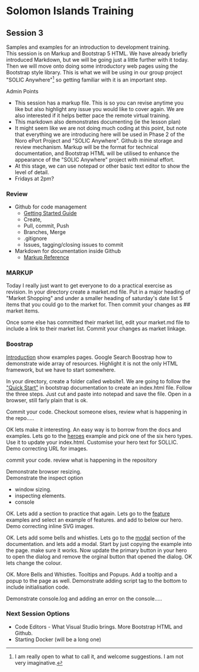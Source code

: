 # Solomon Islands Training

## Session 3
Samples and examples for an introduction to development training.  
This session is on Markup and Bootstrap 5 HTML.  We have already briefly introduced Markdown, but we will be going just a little further with it today.  Then we will move onto doing some introductory web pages using the Bootstrap style library. This is what we will be using in our group project "SOLIC Anywhere"[^1] so getting familiar with it is an important step.  

Admin Points
- This session has a markup file.   This is so you can revise anytime you like but also highlight any issue you would like to cover again. We are also interested if it helps better pace the remote virtual training.
- This markdown also demonstrates documenting (ie the lesson plan)
- It might seem like we are not doing much coding at this point, but note that everything we are introducing here will be used in Phase 2 of the Noro ePort Project and "SOLIC Anywhere". Github is the storage and review mechanism. Markup will be the format for technical documentation, and Bootstrap HTML will be utilised to enhance the appearance of the "SOLIC Anywhere" project with minimal effort. 
- At this stage, we can use notepad or other basic text editor to show the level of detail. 
- Fridays at 2pm?


### Review
- Github for code management
  - [Getting Started Guide](https://docs.github.com/en/get-started) 
  - Create, 
  - Pull, commit, Push
  - Branches, Merge
  - .gitignore
  - Issues, tagging/closing issues to commit
- Markdown for documentation inside Github 
  - [Markup Reference](https://docs.github.com/en/get-started/writing-on-github/getting-started-with-writing-and-formatting-on-github/basic-writing-and-formatting-syntax)


### MARKUP

Today I really just want to get everyone to do a practical exercise as revision.   In your directory create a market.md file.  Put in a major heading of "Market Shopping" and under a smaller heading of saturday's date list 5 items that you could go to the market for. Then commit your changes as #<your name># market items.  

Once some else has committed their market list, edit your market.md file to include a link to their market list.  Commit your changes as <your name> market linkage.

### Boostrap

[Introduction](https://getbootstrap.com/) show examples pages.  Google Search  Boostrap how to demonstrate wide array of resources.   Highlight it is not the only HTML framework, but we have to start somewhere. 

In your directory, create a folder called website1. 
We are going to follow the ["Quick Start"](https://getbootstrap.com/docs/5.2/getting-started/introduction/#quick-start) in bootstrap documentation to create an index.html file.  Follow the three steps.  Just cut and paste into notepad and save the file.  Open in a browser, still farly plain that is ok.

Commit your code.  Checkout someone elses, review what is happening in the repo.....

OK lets make it interesting.   An easy way is to borrow from the docs and examples.   Lets go to the [heroes](https://getbootstrap.com/docs/5.2/examples/heroes/) example and pick one of the six hero types.  Use it to update your index.html.   Customise your hero text for SOLLIC.  Demo correcting URL for images.

commit your code.  review what is happening in the repository

Demonstrate browser resizing.  
Demonstrate the inspect option 
- window sizing.
- inspecting elements.
- console


OK. Lets add a section to practice that again.   Lets go to the [feature](https://getbootstrap.com/docs/5.2/examples/features/) examples and select an example of features.   and add to below our hero.  Demo correcting inline SVG images.

OK. Lets add some bells and whistles. Lets go to the [modal](https://getbootstrap.com/docs/5.2/components/modal/) section of the documentation.   and lets add a modal.   Start by just copying the example into the page.  make sure it works.   Now update the primary button in your hero to open the dialog and remove the orginal button that opened the dialog.  OK lets change the colour.

OK. More Bells and Whistles.  Tooltips and Popups.   Add a tooltip and a popup to the page as well.  Demonstrate adding script tag to the bottom to include initialisation code.

Demonstrate console.log and adding an error on the console.....   

### Next Session Options
- Code Editors - What Visual Studio brings.   More Bootstrap HTML and Github.
- Starting Docker (will be a long one)



[^1]: I am really open to what to call it, and welcome suggestions.  I am not very imaginative.